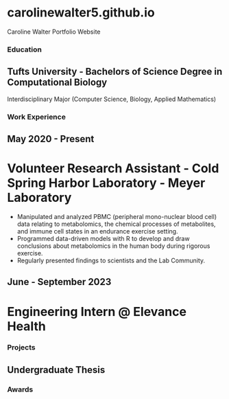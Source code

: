 # carolinewalter5.github.io
Caroline Walter Portfolio Website 

### Education
## Tufts University - Bachelors of Science Degree in Computational Biology
Interdisciplinary Major (Computer Science, Biology, Applied Mathematics)

### Work Experience
## May 2020 - Present 
# Volunteer Research Assistant - Cold Spring Harbor Laboratory - Meyer Laboratory 
- Manipulated and analyzed PBMC (peripheral mono-nuclear blood cell) data relating to metabolomics, the chemical processes of metabolites, and immune cell states in an endurance exercise setting.
- Programmed data-driven models with R to develop and draw conclusions about metabolomics in the human body during rigorous exercise.
- Regularly presented findings to scientists and the Lab Community.

## June - September 2023
# Engineering Intern @ Elevance Health


### Projects 
## Undergraduate Thesis 

### Awards




